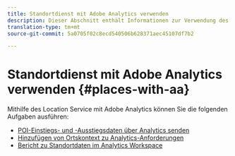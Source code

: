 ```yaml
---
title: Standortdienst mit Adobe Analytics verwenden
description: Dieser Abschnitt enthält Informationen zur Verwendung des Location Service mit Adobe Analytics.
translation-type: tm+mt
source-git-commit: 5a0705f02c8ecd540506b628371aec45107df7b2

---
```



# Standortdienst mit Adobe Analytics verwenden {#places-with-aa}

Mithilfe des Location Service mit Adobe Analytics können Sie die folgenden Aufgaben ausführen:

* [POI-Einstiegs- und -Ausstiegsdaten über Analytics senden](/help/use-places-with-other-solutions/places-adobe-analytics/use-places-adobe-analytics.md)
* [Hinzufügen von Ortskontext zu Analytics-Anforderungen](/help/use-places-with-other-solutions/places-adobe-analytics/run-reports-aa-places-data.md)
* [Bericht zu Standortdaten im Analytics Workspace](/help/use-places-with-other-solutions/places-adobe-analytics/run-reports-aa-places-data.md)